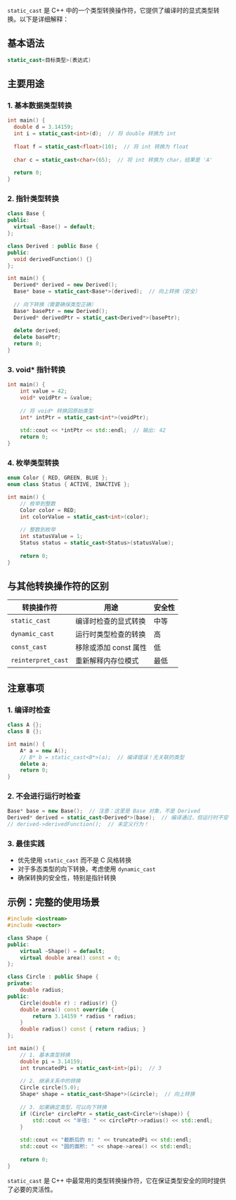 `static_cast` 是 C++ 中的一个类型转换操作符，它提供了编译时的显式类型转换。以下是详细解释：

## 基本语法

```cpp
static_cast<目标类型>(表达式)
```

## 主要用途

### 1. 基本数据类型转换

````cpp
int main() {
  double d = 3.14159;
  int i = static_cast<int>(d);  // 将 double 转换为 int
  
  float f = static_cast<float>(10);  // 将 int 转换为 float
  
  char c = static_cast<char>(65);  // 将 int 转换为 char，结果是 'A'
  
  return 0;
}
````

### 2. 指针类型转换

````cpp
class Base {
public:
  virtual ~Base() = default;
};

class Derived : public Base {
public:
  void derivedFunction() {}
};

int main() {
  Derived* derived = new Derived();
  Base* base = static_cast<Base*>(derived);  // 向上转换（安全）
  
  // 向下转换（需要确保类型正确）
  Base* basePtr = new Derived();
  Derived* derivedPtr = static_cast<Derived*>(basePtr);
  
  delete derived;
  delete basePtr;
  return 0;
}
````

### 3. void* 指针转换

````cpp
int main() {
    int value = 42;
    void* voidPtr = &value;
    
    // 将 void* 转换回原始类型
    int* intPtr = static_cast<int*>(voidPtr);
    
    std::cout << *intPtr << std::endl;  // 输出: 42
    return 0;
}
````

### 4. 枚举类型转换

````cpp
enum Color { RED, GREEN, BLUE };
enum class Status { ACTIVE, INACTIVE };

int main() {
    // 枚举到整数
    Color color = RED;
    int colorValue = static_cast<int>(color);
    
    // 整数到枚举
    int statusValue = 1;
    Status status = static_cast<Status>(statusValue);
    
    return 0;
}
````

## 与其他转换操作符的区别

| 转换操作符 | 用途 | 安全性 |
|-----------|------|--------|
| `static_cast` | 编译时检查的显式转换 | 中等 |
| `dynamic_cast` | 运行时类型检查的转换 | 高 |
| `const_cast` | 移除或添加 const 属性 | 低 |
| `reinterpret_cast` | 重新解释内存位模式 | 最低 |

## 注意事项

### 1. 编译时检查
```cpp
class A {};
class B {};

int main() {
    A* a = new A();
    // B* b = static_cast<B*>(a);  // 编译错误！无关联的类型
    delete a;
    return 0;
}
```

### 2. 不会进行运行时检查
```cpp
Base* base = new Base();  // 注意：这里是 Base 对象，不是 Derived
Derived* derived = static_cast<Derived*>(base);  // 编译通过，但运行时不安全
// derived->derivedFunction();  // 未定义行为！
```

### 3. 最佳实践

- 优先使用 `static_cast` 而不是 C 风格转换
- 对于多态类型的向下转换，考虑使用 `dynamic_cast`
- 确保转换的安全性，特别是指针转换

## 示例：完整的使用场景

````cpp
#include <iostream>
#include <vector>

class Shape {
public:
    virtual ~Shape() = default;
    virtual double area() const = 0;
};

class Circle : public Shape {
private:
    double radius;
public:
    Circle(double r) : radius(r) {}
    double area() const override {
        return 3.14159 * radius * radius;
    }
    double radius() const { return radius; }
};

int main() {
    // 1. 基本类型转换
    double pi = 3.14159;
    int truncatedPi = static_cast<int>(pi);  // 3
    
    // 2. 继承关系中的转换
    Circle circle(5.0);
    Shape* shape = static_cast<Shape*>(&circle);  // 向上转换
    
    // 3. 如果确定类型，可以向下转换
    if (Circle* circlePtr = static_cast<Circle*>(shape)) {
        std::cout << "半径: " << circlePtr->radius() << std::endl;
    }
    
    std::cout << "截断后的 π: " << truncatedPi << std::endl;
    std::cout << "圆的面积: " << shape->area() << std::endl;
    
    return 0;
}
````

`static_cast` 是 C++ 中最常用的类型转换操作符，它在保证类型安全的同时提供了必要的灵活性。